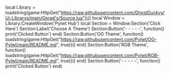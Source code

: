local Library = loadstring(game:HttpGet("https://raw.githubusercontent.com/GhostDuckyy/Ui-Librarys/main/Gerad's/Source.lua"))()
local Window = Library:CreateWindow('Pylwt Hub')
local Section = Window:Section('Click Here')
Section:Label('Choose A Theme')
Section:Button('- - - - -', function()
    print('Clicked Button')
end)
Section:Button('OG Theme', function()
    loadstring(game:HttpGet("https://raw.githubusercontent.com/Pylwt/OG-Pylwt/main/README.md", true))()
end)
Section:Button('RGB Theme', function()
    loadstring(game:HttpGet("https://raw.githubusercontent.com/Pylwt/RGB-Pylwt/main/README.md", true))()
end)
Section:Button('- - - - -', function()
    print('Clicked Button')
end)
